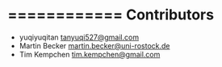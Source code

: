 ============
Contributors
============

* yuqiyuqitan <tanyuqi527@gmail.com>
* Martin Becker <martin.becker@uni-rostock.de>
* Tim Kempchen <tim.kempchen@gmail.com>
